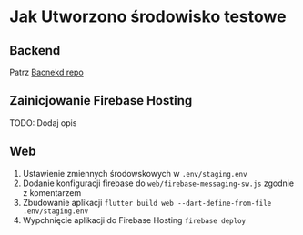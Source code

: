 # Jak Utworzono środowisko testowe

## Backend
Patrz [Bacnekd repo](https://github.com/SPKapp/spk-backend-service/blob/main/docs/staging.md)

## Zainicjowanie Firebase Hosting
TODO: Dodaj opis

## Web
1. Ustawienie zmiennych środowskowych w `.env/staging.env`
2. Dodanie konfiguracji firebase do `web/firebase-messaging-sw.js` zgodnie z komentarzem
3. Zbudowanie aplikacji `flutter build web --dart-define-from-file .env/staging.env`
4. Wypchnięcie aplikacji do Firebase Hosting `firebase deploy`